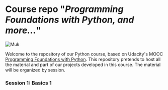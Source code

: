 # Course repo "*Programming Foundations with Python, and more...*"

![Muk](http://cdn.bulbagarden.net/upload/thumb/7/7c/089Muk.png/250px-089Muk.png "Muk")

Welcome to the repository of our Python course, based on Udacity's MOOC [Programming Foundations with Python](https://www.udacity.com/course/programming-foundations-with-python--ud036). This repository pretends to host all the material and part of our projects developed in this course. The material will be organized by session.

### Session 1: Basics 1
